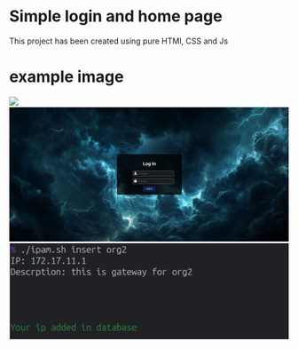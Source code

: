 
# Simple login and home page
This project has been created using pure HTMl, CSS and Js


# example image

<img src="[https://raw.githubusercontent.com/hoseinmontazer/ipam/main/image/image1.png](https://github.com/zara-j/Pure-js-login-page/blob/8fdf829fcb2055f9df70abbf527ff3b6ce98c83a/assets/images/Screenshot%20login%20page.png
)" width=700>
<img src="assets/images/Screenshot login page.png" width=700>
<img src="https://raw.githubusercontent.com/hoseinmontazer/ipam/main/image/image3.png" width=700>
